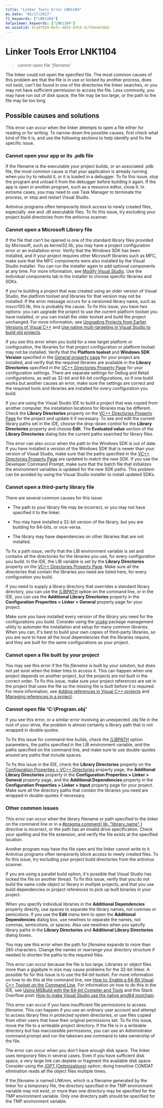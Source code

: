 ```yaml
---
title: "Linker Tools Error LNK1104"
ms.date: "05/17/2017"
f1_keywords: ["LNK1104"]
helpviewer_keywords: ["LNK1104"]
ms.assetid: 9ca6f929-0efc-4055-8354-3cf5b4e636dc
---
```

# Linker Tools Error LNK1104

> cannot open file '*filename*'

The linker could not open the specified file. The most common causes of this problem are that the file is in use or locked by another process, does not exist, can't be found in one of the directories the linker searches, or you may not have sufficient permission to access the file. Less commonly, you may have run out of disk space, the file may be too large, or the path to the file may be too long.

## Possible causes and solutions

This error can occur when the linker attempts to open a file either for reading or for writing. To narrow down the possible causes, first check what kind of file it is, and use the following sections to help identify and fix the specific issue.

### Cannot open your app or its .pdb file

If the filename is the executable your project builds, or an associated .pdb file, the most common cause is that your application is already running when you try to rebuild it, or it is loaded in a debugger. To fix this issue, stop the program and unload it from the debugger before building it again. If the app is open in another program, such as a resource editor, close it. In extreme cases, you may need to use Task Manager to terminate the process, or stop and restart Visual Studio.

Antivirus programs often temporarily block access to newly created files, especially .exe and .dll executable files. To fix this issue, try excluding your project build directories from the antivirus scanner.

### Cannot open a Microsoft Library file

If the file that can't be opened is one of the standard library files provided by Microsoft, such as kernel32.lib, you may have a project configuration error or an installation error. Verify that the Windows SDK has been installed, and if your project requires other Microsoft libraries such as MFC, make sure that the MFC components were also installed by the Visual Studio installer. You can run the installer again to add optional components at any time. For more information, see [Modify Visual Studio](/visualstudio/install/modify-visual-studio). Use the Individual components tab in the installer to choose specific libraries and SDKs.

If you're building a project that was created using an older version of Visual Studio, the platform toolset and libraries for that version may not be installed. If the error message occurs for a versioned library name, such as msvcr100.lib, this is probably the cause. To fix this issue, you have two options: you can upgrade the project to use the current platform toolset you have installed, or you can install the older toolset and build the project unchanged. For more information, see [Upgrading Projects from Earlier Versions of Visual C++](../../porting/upgrading-projects-from-earlier-versions-of-visual-cpp.md) and [Use native multi-targeting in Visual Studio to build old projects](../../porting/use-native-multi-targeting.md).

If you see this error when you build for a new target platform or configuration, the libraries for that project configuration or platform toolset may not be installed. Verify that the **Platform toolset** and **Windows SDK Version** specified in the [General property page](../../build/reference/general-property-page-project.md) for your project are installed, and verify that the required libraries are available in the **Library Directories** specified in the [VC++ Directories Property Page](../../build/reference/vcpp-directories-property-page.md) for your configuration settings. There are separate settings for Debug and Retail configurations, as well as 32-bit and 64-bit configurations, so if one build works but another causes an error, make sure the settings are correct and the required tools and libraries are installed for every configuration you build.

If you are using the Visual Studio IDE to build a project that was copied from another computer, the installation locations for libraries may be different. Check the **Library Directories** property on the [VC++ Directories Property Page](../../build/reference/vcpp-directories-property-page.md) for the project and update it if necessary. To see and edit the current library paths set in the IDE, choose the drop-down control for the **Library Directories** property and choose **Edit**. The **Evaluated value** section of the **Library Directories** dialog lists the current paths searched for library files.

This error can also occur when the path to the Windows SDK is out of date. If you have installed a version of the Windows SDK that is newer than your version of Visual Studio, make sure that the paths specified in the [VC++ Directories Property Page](../../build/reference/vcpp-directories-property-page.md) are updated to match the new SDK. If you use the Developer Command Prompt, make sure that the batch file that initializes the environment variables is updated for the new SDK paths. This problem can be avoided by using the Visual Studio installer to install updated SDKs.

### Cannot open a third-party library file

There are several common causes for this issue:

- The path to your library file may be incorrect, or you may not have specified it to the linker.

- You may have installed a 32-bit version of the library, but you are building for 64-bits, or vice-versa.

- The library may have dependencies on other libraries that are not installed.

To fix a path issue, verify that the LIB environment variable is set and contains all the directories for the libraries you use, for every configuration you build. In the IDE, the LIB variable is set by the **Library Directories** property on the [VC++ Directories Property Page](../../build/reference/vcpp-directories-property-page.md). Make sure all the directories that contain the libraries you need are listed here, for every configuration you build.

If you need to supply a library directory that overrides a standard library directory, you can use the [/LIBPATH](../../build/reference/libpath-additional-libpath.md) option on the command line, or in the IDE, you can use the **Additional Library Directories** property in the **Configuration Properties > Linker > General** property page for your project.

Make sure you have installed every version of the library you need for the configurations you build. Consider using the [vcpkg](../../vcpkg.md) package management utility to automate the installation and setup for many common libraries. When you can, it's best to build your own copies of third-party libraries, so you are sure to have all the local dependencies that the libraries require, and they are built for the same configurations as your project.

### Cannot open a file built by your project

You may see this error if the file *filename* is built by your solution, but does not yet exist when the linker tries to access it. This can happen when one project depends on another project, but the projects are not built in the correct order. To fix this issue, make sure your project references are set in the project that uses the file so the missing file is built before it is required. For more information, see [Adding references in Visual C++ projects](../../ide/adding-references-in-visual-cpp-projects.md) and [Managing references in a project](/visualstudio/ide/managing-references-in-a-project).

### Cannot open file 'C:\\Program.obj'

If you see this error, or a similar error involving an unexpected .obj file in the root of your drive, the problem is almost certainly a library path that is not wrapped in double quotes.

To fix this issue for command-line builds, check the [/LIBPATH](../../build/reference/libpath-additional-libpath.md) option parameters, the paths specified in the LIB environment variable, and the paths specified on the command line, and make sure to use double-quotes around any paths that include spaces.

To fix this issue in the IDE, check the **Library Directories** property on the [Configuration Properties > VC++ Directories](../../build/reference/vcpp-directories-property-page.md) property page, the **Additional Library Directories** property in the **Configuration Properties > Linker > General** property page, and the **Additional Dependencies** property in the **Configuration Properties > Linker > Input** property page for your project. Make sure all the directory paths that contain the libraries you need are wrapped in double-quotes if necessary.

### Other common issues

This error can occur when the library filename or path specified to the linker on the command line or in a [#pragma comment( lib, "library_name" )](../../preprocessor/comment-c-cpp.md) directive is incorrect, or the path has an invalid drive specification. Check your spelling and the file extension, and verify the file exists at the specified location.

Another program may have the file open and the linker cannot write to it. Antivirus programs often temporarily block access to newly created files. To fix this issue, try excluding your project build directories from the antivirus scanner.

If you are using a parallel build option, it's possible that Visual Studio has locked the file on another thread. To fix this issue, verify that you do not build the same code object or library in multiple projects, and that you use build dependencies or project references to pick up built binaries in your project.

When you specify individual libraries in the **Additional Dependencies** property directly, use spaces to separate the library names, not commas or semicolons. If you use the **Edit** menu item to open the **Additional Dependencies** dialog box, use newlines to separate the names, not commas, semicolons, or spaces. Also use newlines when you specify library paths in the **Library Directories** and **Additional Library Directories** dialog boxes.

You may see this error when the path for *filename* expands to more than 260 characters. Change the names or rearrange your directory structure if needed to shorten the paths to the required files.

This error can occur because the file is too large. Libraries or object files more than a gigabyte in size may cause problems for the 32-bit linker. A possible fix for this issue is to use the 64-bit toolset. For more information on how to do this at the command line, see [How to: Enable a 64-Bit Visual C++ Toolset on the Command Line](../../build/how-to-enable-a-64-bit-visual-cpp-toolset-on-the-command-line.md). For information on how to do this in the IDE, see [Using MSBuild with the 64-bit Compiler and Tools](../../build/walkthrough-using-msbuild-to-create-a-visual-cpp-project.md#using-msbuild-to-build-your-project)  and this Stack Overflow post: [How to make Visual Studio use the native amd64 toolchain](http://stackoverflow.com/questions/19820718/how-to-make-visual-studio-use-the-native-amd64-toolchain/23793055).

This error can occur if you have insufficient file permissions to access *filename*. This can happen if you use an ordinary user account and attempt to access library files in protected system directories, or use files copied from other users that have their original permissions set. To fix this issue, move the file to a writeable project directory. If the file is in a writeable directory but has inaccessible permissions, you can use an Administrator command prompt and run the takeown.exe command to take ownership of the file.

The error can occur when you don't have enough disk space. The linker uses temporary files in several cases. Even if you have sufficient disk space, a very large link can deplete or fragment the available disk space. Consider using the [/OPT (Optimizations)](../../build/reference/opt-optimizations.md) option; doing transitive COMDAT elimination reads all the object files multiple times.

If the *filename* is named LNK*nnn*, which is a filename generated by the linker for a temporary file, the directory specified in the TMP environment variable may not exist, or more than one directory may be specified for the TMP environment variable. Only one directory path should be specified for the TMP environment variable.
